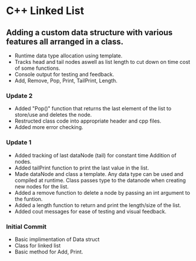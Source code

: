 # C++ Linked List

## Adding a custom data structure with various features all arranged in a class.
- Runtime data type allocation using template.
- Tracks head and tail nodes aswell as list length to cut down on time cost of some functions.
- Console output for testing and feedback.
- Add, Remove, Pop, Print, TailPrint, Length.

### Update 2
- Added "Pop()" function that returns the last element of the list to store/use and deletes the node. 
- Restructed class code into appropriate header and cpp files.
- Added more error checking.

### Update 1
- Added tracking of last dataNode (tail) for constant time Addition of nodes.
- Added tailPrint function to print the last value in the list.
- Made dataNode and class a template. Any data type can be used and compiled at runtime.
  Class passes type to the datanode when creating new nodes for the list.
- Added a remove function to delete a node by passing an int argument to the funtion.
- Added a length function to return and print the length/size of the list.
- Added cout messages for ease of testing and visual feedback.

### Initial Commit
- Basic implimentation of Data struct
- Class for linked list
- Basic method for Add, Print.